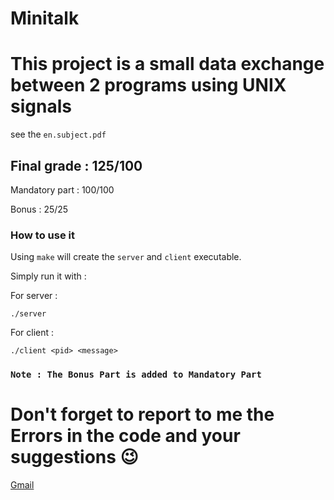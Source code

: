 # Minitalk
# This project is a small data exchange between 2 programs using UNIX signals
  see the ``en.subject.pdf``
## Final grade : 125/100

Mandatory part : 100/100

Bonus : 25/25

### How to use it
Using ``make`` will create the ``server`` and ``client`` executable.

Simply run it with :

For server :

```
./server
```
For client :

```
./client <pid> <message>
```

### ``Note : The Bonus Part is added to Mandatory Part``

# Don't forget to report to me the Errors in the code and your suggestions 😉
[Gmail](omarabdelhadi1337@gmail.com)
